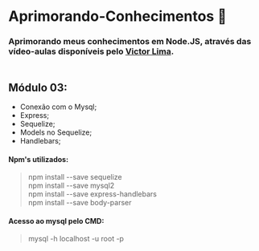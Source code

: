 # Aprimorando-Conhecimentos :mag_right:

### Aprimorando meus conhecimentos em Node.JS, através das vídeo-aulas disponíveis pelo [Victor Lima](https://www.youtube.com/watch?v=LLqq6FemMNQ&list=PLJ_KhUnlXUPtbtLwaxxUxHqvcNQndmI4B&index=2&ab_channel=VictorLima-GuiadoProgramador). <br><br>


## Módulo 03: 
* Conexão com o Mysql;
* Express;
* Sequelize;
* Models no Sequelize;
* Handlebars;



#### Npm's utilizados: <br>
> npm install --save sequelize <br>
> npm install --save mysql2 <br>
> npm install --save express-handlebars<br>
> npm install --save body-parser<br>


#### Acesso ao mysql pelo CMD: <br>
> mysql -h localhost -u root -p